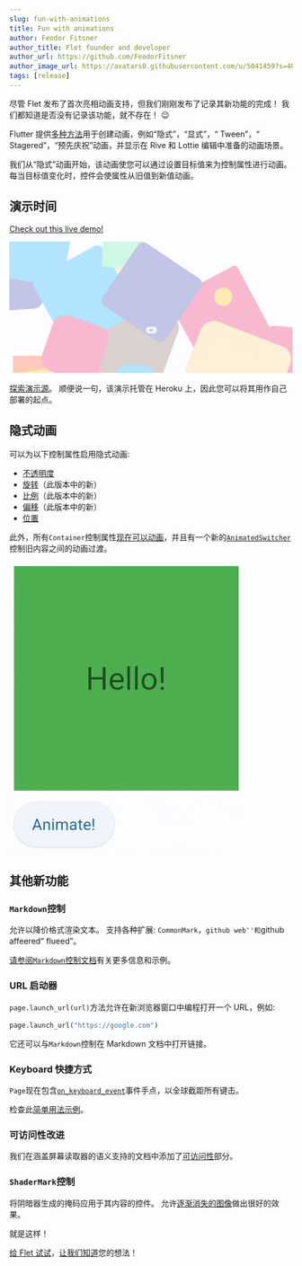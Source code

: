 ```yaml
---
slug: fun-with-animations
title: Fun with animations
author: Feodor Fitsner
author_title: Flet founder and developer
author_url: https://github.com/FeodorFitsner
author_image_url: https://avatars0.githubusercontent.com/u/5041459?s=400&v=4
tags: [release]
---
```


尽管 Flet 发布了首次亮相动画支持，但我们刚刚发布了记录其新功能的完成！ 我们都知道是否没有记录该功能，就不存在！ 😉

Flutter 提供[多种方法](https://docs.flutter.dev/development/ui/animations)用于创建动画，例如“隐式”，“显式”，“ Tween”，“ Stagered”，“预先庆祝”动画，并显示在 Rive 和 Lottie 编辑中准备的动画场景。

我们从“隐式”动画开始，该动画使您可以通过设置目标值来为控制属性进行动画。 每当目标值变化时，控件会使属性从旧值到新值动画。

## 演示时间

<div style={{fontSize: "1.1rem", textAlign: "center", padding: "1rem" }}>
<a href="https://flet-animation.herokuapp.com/">Check out this live demo!</a>
</div>

<a href="https://flet-animation.herokuapp.com/"><img src="/img/blog/animations/flet-animation-demo.gif" className="screenshot-100" /></a>

[探索演示源](https://github.com/flet-dev/flet-heroku-app)。 顺便说一句，该演示托管在 Heroku 上，因此您可以将其用作自己部署的起点。

## 隐式动画

可以为以下控制属性启用隐式动画:

- [不透明度](/docs/guides/python/animations#opacity-animation)
- [旋转](/docs/guides/python/animations#rotation-animation)（此版本中的新）
- [比例](/docs/guides/python/animations#scale-animation)（此版本中的新）
- [偏移](/docs/guides/python/animations#offset-animation)（此版本中的新）
- [位置](/docs/guides/python/animations#position-animation)

此外，所有`Container`控制属性[现在可以动画](/docs/guides/python/animations#animated-container)，并且有一个新的[`AnimatedSwitcher`](/docs/controls/animatedswitcher)控制旧内容之间的动画过渡。

<img src="/img/docs/controls/animated-switcher/animated-switcher.gif" className="screenshot-20" />

## 其他新功能

### `Markdown`控制

允许以降价格式渲染文本。 支持各种扩展: `CommonMark`，`github web''和`github affeered“ flueed”。

[请参阅`Markdown`控制文档](/docs/controls/markdown)有关更多信息和示例。

### URL 启动器

`page.launch_url(url)`方法允许在新浏览器窗口中编程打开一个 URL，例如:

```python
page.launch_url("https://google.com")
```

它还可以与`Markdown`控制在 Markdown 文档中打开链接。

### Keyboard 快捷方式

`Page`现在包含[`on_keyboard_event`](/docs/controls/page#on_keyboard_event)事件手点，以全球截距所有键击。

检查此[简单用法示例](https://github.com/flet-dev/examples/blob/main/python/controls/page/keyboard-events.py)。

### 可访问性改进

我们在涵盖屏幕读取器的语义支持的文档中添加了[可访问性](/docs/guides/python/accessibility)部分。

### `ShaderMark`控制

将阴暗器生成的掩码应用于其内容的控件。 允许[逐渐消失的图像](/docs/controls/shadermask#gradually-fade-out-image-to-the-bottom-edge)做出很好的效果。

就是这样！

[给 Flet 试试](/docs/guides/python/getting-started)，[让我们知道](https://discord.gg/dzWXP8SHG8)您的想法！
